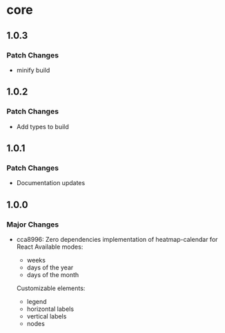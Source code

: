# core

## 1.0.3

### Patch Changes

- minify build

## 1.0.2

### Patch Changes

- Add types to build

## 1.0.1

### Patch Changes

- Documentation updates

## 1.0.0

### Major Changes

- cca8996: Zero dependencies implementation of heatmap-calendar for React
  Available modes:

  - weeks
  - days of the year
  - days of the month

  Customizable elements:

  - legend
  - horizontal labels
  - vertical labels
  - nodes
